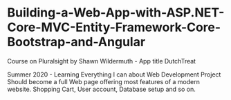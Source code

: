 # Building-a-Web-App-with-ASP.NET-Core-MVC-Entity-Framework-Core-Bootstrap-and-Angular
Course on Pluralsight by Shawn Wildermuth - App title DutchTreat

Summer 2020 - Learning Everything I can about Web Development
Project Should become a full Web page offering most features of a modern website. Shopping Cart, User account, Database setup and so on.

